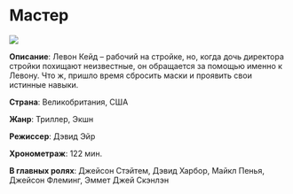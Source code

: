 # Мастер
![](https://maxi-mir-kino.ru/upload/iblock/faa/n069e82xpqpwb4lfitsydu5or4yeaxss/22816_big.jpg)

**Описание**: Левон Кейд – рабочий на стройке, но, когда дочь директора стройки похищают неизвестные, он обращается за помощью именно к Левону. Что ж, пришло время сбросить маски и проявить свои истинные навыки.

**Страна**: Великобритания, США

**Жанр**: Триллер, Экшн

**Режиссер**: Дэвид Эйр

**Хронометраж**: 122 мин.

**В главных ролях**: Джейсон Стэйтем, Дэвид Харбор, Майкл Пенья, Джейсон Флеминг, Эммет Джей Скэнлэн
